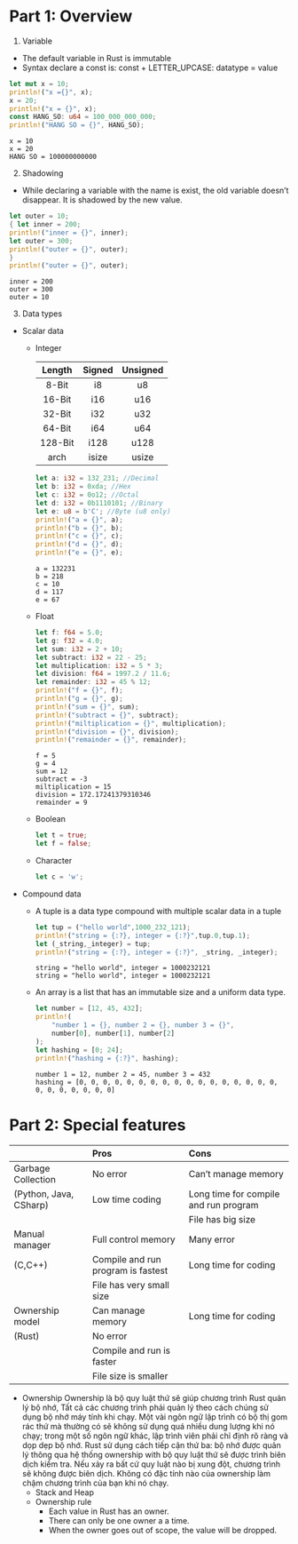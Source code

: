 # Part 1: Overview

1.  Variable

<!-- end list -->

  - The default variable in Rust is immutable
  - Syntax declare a const is: const + LETTER\_UPCASE: datatype = value

<!-- end list -->

``` rust
let mut x = 10;
println!("x ={}", x);
x = 20; 
println!("x = {}", x);
const HANG_SO: u64 = 100_000_000_000;
println!("HANG SO = {}", HANG_SO);
```

``` stdout
x = 10
x = 20
HANG SO = 100000000000
```

2.  Shadowing

<!-- end list -->

  - While declaring a variable with the name is exist, the old variable
    doesn’t disappear. It is shadowed by the new value.

<!-- end list -->

``` rust
let outer = 10; 
{ let inner = 200; 
println!("inner = {}", inner); 
let outer = 300; 
println!("outer = {}", outer); 
}
println!("outer = {}", outer);
```

``` stdout
inner = 200
outer = 300
outer = 10
```

3.  Data types

<!-- end list -->

  - Scalar data
    
      - Integer
        
        | Length  | Signed | Unsigned |
        | :-----: | :----: | :------: |
        |  8-Bit  |   i8   |    u8    |
        | 16-Bit  |  i16   |   u16    |
        | 32-Bit  |  i32   |   u32    |
        | 64-Bit  |  i64   |   u64    |
        | 128-Bit |  i128  |   u128   |
        |  arch   | isize  |  usize   |
        

        ``` rust
        let a: i32 = 132_231; //Decimal
        let b: i32 = 0xda; //Hex
        let c: i32 = 0o12; //Octal
        let d: i32 = 0b1110101; //Binary
        let e: u8 = b'C'; //Byte (u8 only)
        println!("a = {}", a);
        println!("b = {}", b);
        println!("c = {}", c);
        println!("d = {}", d);
        println!("e = {}", e);
        ```
        
        ``` stdout
        a = 132231
        b = 218
        c = 10
        d = 117
        e = 67
        ```
    
      - Float
        
        <!-- end list -->
        
        ``` rust
        let f: f64 = 5.0;
        let g: f32 = 4.0;
        let sum: i32 = 2 + 10;
        let subtract: i32 = 22 - 25;
        let multiplication: i32 = 5 * 3;
        let division: f64 = 1997.2 / 11.6;
        let remainder: i32 = 45 % 12;
        println!("f = {}", f);
        println!("g = {}", g);
        println!("sum = {}", sum);
        println!("subtract = {}", subtract);
        println!("miltiplication = {}", multiplication);
        println!("division = {}", division);
        println!("remainder = {}", remainder);
        ```
        
        ``` stdout
        f = 5
        g = 4
        sum = 12
        subtract = -3
        miltiplication = 15
        division = 172.17241379310346
        remainder = 9
        ```
    
      - Boolean
        
        ``` rust
        let t = true;
        let f = false;
        ```
    
      - Character
        
        <!-- end list -->
        
        ``` rust
        let c = 'w';
        ```

  - Compound data
    
      - A tuple is a data type compound with multiple scalar data in a
        tuple
        
        ``` rust
        let tup = ("hello world",1000_232_121);
        println!("string = {:?}, integer = {:?}",tup.0,tup.1);
        let (_string,_integer) = tup;
        println!("string = {:?}, integer = {:?}", _string, _integer);
        ```
        
        ``` stdout
        string = "hello world", integer = 1000232121
        string = "hello world", integer = 1000232121
        ```
    
      - An array is a list that has an immutable size and a uniform data
        type.
        
        ``` rust
        let number = [12, 45, 432];
        println!(
            "number 1 = {}, number 2 = {}, number 3 = {}",
            number[0], number[1], number[2]
        );
        let hashing = [0; 24];
        println!("hashing = {:?}", hashing);
        ```
        
        ``` stdout
        number 1 = 12, number 2 = 45, number 3 = 432
        hashing = [0, 0, 0, 0, 0, 0, 0, 0, 0, 0, 0, 0, 0, 0, 0, 0, 0, 0, 0, 0, 0, 0, 0, 0]
        ```

# Part 2: Special features

|                        | Pros                               | Cons                                  |
| ---------------------- | :--------------------------------- | :------------------------------------ |
| Garbage Collection     | No error                           | Can’t manage memory                   |
| (Python, Java, CSharp) | Low time coding                    | Long time for compile and run program |
|                        |                                    | File has big size                     |
| Manual manager         | Full control memory                | Many error                            |
| (C,C++)                | Compile and run program is fastest | Long time for coding                  |
|                        | File has very small size           |                                       |
| Ownership model        | Can manage memory                  | Long time for coding                  |
| (Rust)                 | No error                           |                                       |
|                        | Compile and run is faster          |                                       |
|                        | File size is smaller               |                                       |

  - Ownership
    Ownership là bộ quy luật thứ sẽ giúp chương trình Rust quản lý bộ nhớ, Tất cả  các chương trình phải quản lý theo cách chúng sử dụng bộ nhớ máy tính khi chạy. Một vài ngôn ngữ lập trình có bộ thị gom rác thứ mà thường có sẽ không sử dụng quá nhiều dung lượng khi nó chạy; trong một số ngôn ngữ khác, lập trình viên phải chỉ định rõ ràng và dọp dẹp bộ nhớ. Rust sử dụng cách tiếp cận thứ ba: bộ nhớ được quản lý thông qua hệ thống ownership with bộ quy luật thứ sẽ được trình biên dịch kiểm tra. Nếu xảy ra bất cứ quy luật nào bị xung đột, chương trình sẽ không được biên dịch. Không có đặc tính nào của ownership làm chậm chương trình của bạn khi nó chạy.
    - Stack and Heap
    - Ownership rule
      - Each value in Rust has an owner.
      - There can only be one owner a a time.
      - When the owner goes out of scope, the value will be dropped.
